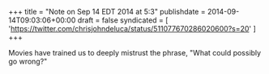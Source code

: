 +++
title = "Note on Sep 14 EDT 2014 at 5:3"
publishdate = 2014-09-14T09:03:06+00:00
draft = false
syndicated = [ 'https://twitter.com/chrisjohndeluca/status/511077670286020600?s=20' ]
+++

Movies have trained us to deeply mistrust the phrase, "What could possibly go wrong?"
